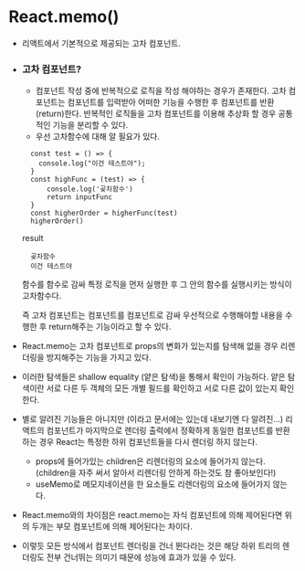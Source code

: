 # React.memo()

- 리액트에서 기본적으로 제공되는 고차 컴포넌트.
- ### 고차 컴포넌트?

  - 컴포넌트 작성 중에 반복적으로 로직을 작성 해야하는 경우가 존재한다. 고차 컴포넌트는 컴포넌트를 입력받아 어떠한 기능을 수행한 후 컴포넌트를 반환(return)한다. 반복적인 로직들을 고차 컴포넌트를 이용해 추상화 할 경우 공통적인 기능을 분리할 수 있다.
  - 우선 고차함수에 대해 알 필요가 있다.

  ```
    const test = () => {
      console.log("이건 테스트야");
    }
    const highFunc = (test) => {
        console.log('곶차함수')
        return inputFunc
    }
    const higherOrder = higherFunc(test)
    higherOrder()
  ```

  result

  ```
    곶차함수
    이건 테스트야
  ```

  함수를 함수로 감싸 특정 로직을 먼저 실행한 후 그 안의 함수를 실행시키는 방식이 고차함수다.

  즉 고차 컴포넌트는 컴포넌트를 컴포넌트로 감싸 우선적으로 수행해야할 내용을 수행한 후 return해주는 기능이라고 할 수 있다.

- React.memo는 고차 컴포넌트로 props의 변화가 있는지를 탐색해 없을 경우 리렌더링을 방지해주는 기능을 가지고 있다.

- 이러한 탐색들은 shallow equality (얕은 탐색)을 통해서 확인이 가능하다. 얕은 탐색이란 서로 다른 두 객체의 모든 개별 필드를 확인하고 서로 다른 값이 있는지 확인한다.

- 별로 알려진 기능들은 아니지만 (이라고 문서에는 있는데 내보기엔 다 알려진...) 리액트의 컴포넌트가 마지막으로 렌더링 출력에서 정확하게 동일한 컴포넌트를 반환하는 경우 React는 특정한 하위 컴포넌트들을 다시 렌더링 하지 않는다.

  - props에 들어가있는 children은 리렌더링의 요소에 들어가지 않는다. (children을 자주 써서 알아서 리렌더링 안하게 하는것도 참 좋아보인다!)
  - useMemo로 메모지네이션을 한 요소들도 리렌더링의 요소에 들어가지 않는다.

- React.memo와의 차이점은 react.memo는 자식 컴포넌트에 의해 제어된다면 위의 두개는 부모 컴포넌트에 의해 제어된다는 차이다.

- 이렇듯 모든 방식에서 컴포넌트 렌더링을 건너 뛴다라는 것은 해당 하위 트리의 렌더링도 전부 건너뛰는 의미기 때문에 성능에 효과가 있을 수 있다.

